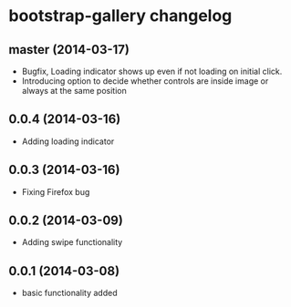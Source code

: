 # bootstrap-gallery changelog

## master (2014-03-17)

* Bugfix, Loading indicator shows up even if not loading on initial click.
* Introducing option to decide whether controls are inside image or always at the same position

## 0.0.4 (2014-03-16)

* Adding loading indicator

## 0.0.3 (2014-03-16)

* Fixing Firefox bug

## 0.0.2 (2014-03-09)

* Adding swipe functionality

## 0.0.1 (2014-03-08)

* basic functionality added

